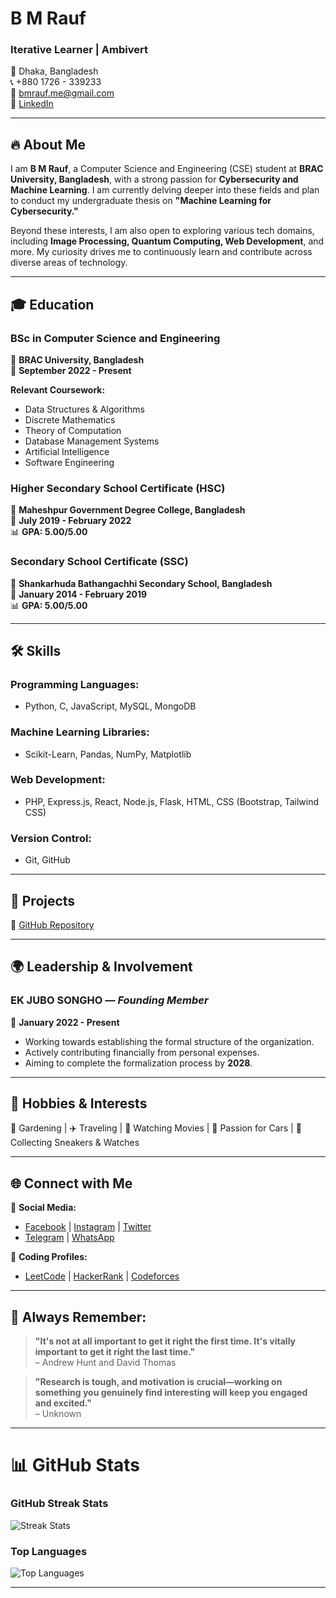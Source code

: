 # B M Rauf

### Iterative Learner | Ambivert

📍 Dhaka, Bangladesh  
📞 +880 1726 - 339233  
📧 [bmrauf.me@gmail.com](mailto:bmrauf.me@gmail.com)  
🔗 [LinkedIn](https://www.linkedin.com/in/mebmrauf)

---

## 🔥 About Me

I am **B M Rauf**, a Computer Science and Engineering (CSE) student at **BRAC University, Bangladesh**, with a strong passion for **Cybersecurity and Machine Learning**. I am currently delving deeper into these fields and plan to conduct my undergraduate thesis on **"Machine Learning for Cybersecurity."**

Beyond these interests, I am also open to exploring various tech domains, including **Image Processing, Quantum Computing, Web Development**, and more. My curiosity drives me to continuously learn and contribute across diverse areas of technology.

---

## 🎓 Education

### **BSc in Computer Science and Engineering**  
📍 **BRAC University, Bangladesh**  
📅 **September 2022 - Present**  

**Relevant Coursework:**  
- Data Structures & Algorithms  
- Discrete Mathematics  
- Theory of Computation  
- Database Management Systems  
- Artificial Intelligence  
- Software Engineering

### **Higher Secondary School Certificate (HSC)**  
📍 **Maheshpur Government Degree College, Bangladesh**  
📅 **July 2019 - February 2022**  
📊 **GPA: 5.00/5.00**  

### **Secondary School Certificate (SSC)**  
📍 **Shankarhuda Bathangachhi Secondary School, Bangladesh**  
📅 **January 2014 - February 2019**  
📊 **GPA: 5.00/5.00**  

---

## 🛠 Skills

### **Programming Languages:**
- Python, C, JavaScript, MySQL, MongoDB

### **Machine Learning Libraries:**
- Scikit-Learn, Pandas, NumPy, Matplotlib

### **Web Development:**
- PHP, Express.js, React, Node.js, Flask, HTML, CSS (Bootstrap, Tailwind CSS)

### **Version Control:**
- Git, GitHub

---

## 🚀 Projects

🔗 [GitHub Repository](https://github.com/mebmrauf/project-showcase)

---

## 🌍 Leadership & Involvement

### **EK JUBO SONGHO** — *Founding Member*  
📅 **January 2022 - Present**  
- Working towards establishing the formal structure of the organization.
- Actively contributing financially from personal expenses.
- Aiming to complete the formalization process by **2028**.

---

## 🎯 Hobbies & Interests  
🌿 Gardening | ✈️ Traveling | 🎥 Watching Movies | 🚗 Passion for Cars | 👟 Collecting Sneakers & Watches

---

## 🌐 Connect with Me

🔗 **Social Media:**  
- [Facebook](https://www.facebook.com/mebmrauf) | [Instagram](https://www.instagram.com/mebmrauf) | [Twitter](https://twitter.com/mebmrauf)  
- [Telegram](https://t.me/mebmrauf) | [WhatsApp](https://wa.link/b6gwse)

🔗 **Coding Profiles:**   
- [LeetCode](https://leetcode.com/mebmrauf) | [HackerRank](https://www.hackerrank.com/profile/mebmrauf) | [Codeforces](https://codeforces.com/profile/bmrauf)  

---

## 📝 Always Remember:
> **"It's not at all important to get it right the first time. It's vitally important to get it right the last time."**  
> – Andrew Hunt and David Thomas

> **"Research is tough, and motivation is crucial—working on something you genuinely find interesting will keep you engaged and excited."**  
> – Unknown

---

# 📊 GitHub Stats

### GitHub Streak Stats
![Streak Stats](https://github-readme-streak-stats.herokuapp.com/?user=mebmrauf&theme=transparent&hide_border=false)

### Top Languages
![Top Languages](https://github-readme-stats.vercel.app/api/top-langs/?username=mebmrauf&theme=transparent&hide_border=false&include_all_commits=true&count_private=true&layout=compact)

---
